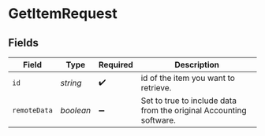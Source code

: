 # GetItemRequest


## Fields

| Field                                                              | Type                                                               | Required                                                           | Description                                                        |
| ------------------------------------------------------------------ | ------------------------------------------------------------------ | ------------------------------------------------------------------ | ------------------------------------------------------------------ |
| `id`                                                               | *string*                                                           | :heavy_check_mark:                                                 | id of the item you want to retrieve.                               |
| `remoteData`                                                       | *boolean*                                                          | :heavy_minus_sign:                                                 | Set to true to include data from the original Accounting software. |
